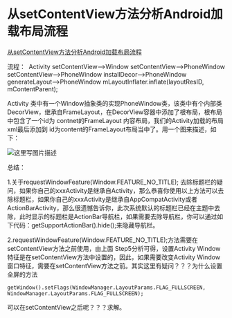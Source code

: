 从setContentView方法分析Android加载布局流程
===


[从setContentView方法分析Android加载布局流程](http://blog.csdn.net/feidu804677682/article/details/46711921)

流程： 
Activity setContentView—>Window setContentView—>PhoneWindow setContentView—->PhoneWindow installDecor—–>PhoneWindow generateLayout——>PhoneWindow mLayoutInflater.inflate(layoutResID, mContentParent);

Activity 类中有一个Window抽象类的实现PhoneWindow类，该类中有个内部类DecorView，继承自FrameLayout，在DecorView容器中添加了根布局，根布局中包含了一个id为 contnet的FrameLayout 内容布局，我们的Activity加载的布局xml最后添加到 id为content的FrameLayout布局当中了。用一个图来描述，如下：

![这里写图片描述](http://img.blog.csdn.net/20150702153425952)

总结：

1.关于requestWindowFeature(Window.FEATURE_NO_TITLE); 去除标题栏的疑问，如果你自己的xxxActivity是继承自Activity，那么恭喜你使用以上方法可以去除标题栏，如果你自己的xxxActivity是继承自AppCompatActivity或者ActionBarActivity，那么很遗憾告诉你，此次系统默认的标题栏已经在主题中去除，此时显示的标题栏是ActionBar导航栏，如果需要去除导航栏，你可以通过如下代码：getSupportActionBar().hide();来隐藏导航栏。

2.requestWindowFeature(Window.FEATURE_NO_TITLE);方法需要在 setContentView方法之前使用，由上面 Step5分析可得，设置Activity Window 特征是在setContentView方法中设置的，因此，如果需要改变Activity Window窗口特征，需要在setContentView方法之前。其实这里有疑问？？？为什么设置全屏的方法

```
getWindow().setFlags(WindowManager.LayoutParams.FLAG_FULLSCREEN, WindowManager.LayoutParams.FLAG_FULLSCREEN);
```

可以在setContentView之后呢？？？求解。

